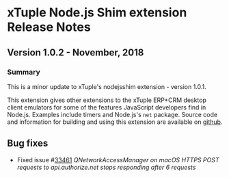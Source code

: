 # xTuple Node.js Shim extension Release Notes
## Version 1.0.2 - November, 2018

### Summary

This is a minor update to xTuple's nodejsshim extension - version 1.0.1.

This extension gives other extensions to the xTuple ERP+CRM desktop client emulators for some of the features JavaScript developers find in Node.js. Examples include timers and Node.js's `net` package. Source code and information for building and using this extension are available on [github](https://github.com/xtuple/nodejsshim).

## Bug fixes

- Fixed issue #[33461](http://www.xtuple.org/xtincident/view/bugs/33461) _QNetworkAccessManager on macOS HTTPS POST requests to api.authorize.net stops responding after 6 requests_
